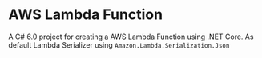 # AWS Lambda Function
A C# 6.0 project for creating a AWS Lambda Function using .NET Core. As default Lambda Serializer using `Amazon.Lambda.Serialization.Json`

